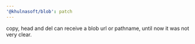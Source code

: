 ```yaml
---
'@khulnasoft/blob': patch
---
```


copy, head and del can receive a blob url or pathname, until now it was not very clear.